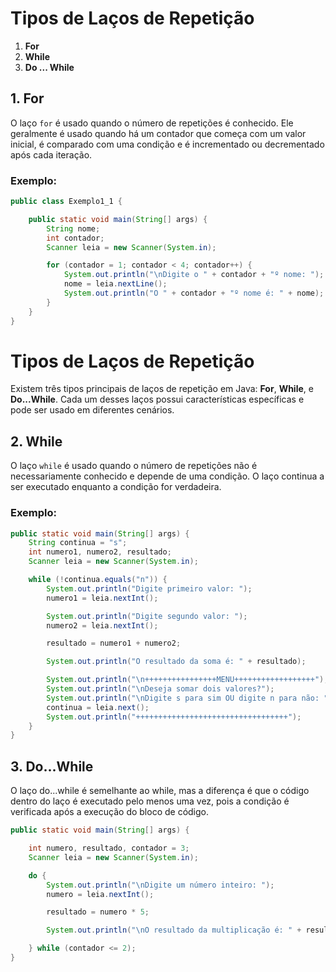 # Tipos de Laços de Repetição

1. **For**
2. **While**
3. **Do ... While**

## 1. For

O laço `for` é usado quando o número de repetições é conhecido. Ele geralmente é usado quando há um contador que começa com um valor inicial, é comparado com uma condição e é incrementado ou decrementado após cada iteração.

### Exemplo:

```java
public class Exemplo1_1 {

    public static void main(String[] args) {
        String nome;
        int contador;
        Scanner leia = new Scanner(System.in);

        for (contador = 1; contador < 4; contador++) {
            System.out.println("\nDigite o " + contador + "º nome: ");
            nome = leia.nextLine();
            System.out.println("O " + contador + "º nome é: " + nome);
        }
    }
}
```

# Tipos de Laços de Repetição

Existem três tipos principais de laços de repetição em Java: **For**, **While**, e **Do...While**. Cada um desses laços possui características específicas e pode ser usado em diferentes cenários.

## 2. While

O laço `while` é usado quando o número de repetições não é necessariamente conhecido e depende de uma condição. O laço continua a ser executado enquanto a condição for verdadeira.

### Exemplo:

```java
public static void main(String[] args) {
    String continua = "s";
    int numero1, numero2, resultado;
    Scanner leia = new Scanner(System.in);

    while (!continua.equals("n")) {
        System.out.println("Digite primeiro valor: ");
        numero1 = leia.nextInt();

        System.out.println("Digite segundo valor: ");
        numero2 = leia.nextInt();

        resultado = numero1 + numero2;

        System.out.println("O resultado da soma é: " + resultado);

        System.out.println("\n++++++++++++++++MENU++++++++++++++++++");
        System.out.println("\nDeseja somar dois valores?");
        System.out.println("\nDigite s para sim OU digite n para não: ");
        continua = leia.next();
        System.out.println("++++++++++++++++++++++++++++++++++");
    }
}
```

## 3. Do...While

O laço do...while é semelhante ao while, mas a diferença é que o código dentro do laço é executado pelo menos uma vez, pois a condição é verificada após a execução do bloco de código.

```java
public static void main(String[] args) {

    int numero, resultado, contador = 3;
    Scanner leia = new Scanner(System.in);

    do {
        System.out.println("\nDigite um número inteiro: ");
        numero = leia.nextInt();

        resultado = numero * 5;

        System.out.println("\nO resultado da multiplicação é: " + resultado);

    } while (contador <= 2);
}
```

